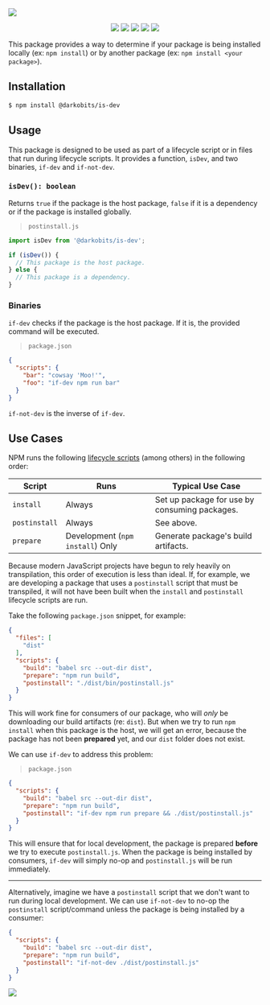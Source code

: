 <a href="#top" id="top">
  <img src="https://user-images.githubusercontent.com/441546/118932597-10060a00-b8fd-11eb-94c5-b6e276976a5d.png" style="max-width: 100%;">
</a>
<p align="center">
    <a href="https://www.npmjs.com/package/@darkobits/is-dev"><img src="https://img.shields.io/npm/v/@darkobits/is-dev.svg?style=flat-square"></a>
  <a href="https://github.com/darkobits/is-dev/actions"><img src="https://img.shields.io/endpoint.svg?url=https%3A%2F%2Factions-badge.atrox.dev%2Fdarkobits%2Fis-dev%2Fbadge%3Fref%3Dmaster&style=flat-square&label=build&logo=none"></a>
  <a href="https://app.codecov.io/gh/darkobits/is-dev/branch/master"><img src="https://img.shields.io/codecov/c/github/darkobits/is-dev/master?style=flat-square"></a>
  <a href="https://david-dm.org/darkobits/is-dev"><img src="https://img.shields.io/david/darkobits/is-dev.svg?style=flat-square"></a>
  <a href="https://conventionalcommits.org"><img src="https://img.shields.io/badge/conventional%20commits-1.0.0-027dc6.svg?style=flat-square"></a>
</p>

This package provides a way to determine if your package is being installed locally (ex: `npm install`)
or by another package (ex: `npm install <your package>`).

## Installation

```sh
$ npm install @darkobits/is-dev
```

## Usage

This package is designed to be used as part of a lifecycle script or in files that run during lifecycle
scripts. It provides a function, `isDev`, and two binaries, `if-dev` and `if-not-dev`.

### `isDev(): boolean`

Returns `true` if the package is the host package, `false` if it is a dependency or if the package is
installed globally.

> `postinstall.js`

```js
import isDev from '@darkobits/is-dev';

if (isDev()) {
  // This package is the host package.
} else {
  // This package is a dependency.
}
```

### Binaries

`if-dev` checks if the package is the host package. If it is, the provided command will be executed.

> `package.json`

```json
{
  "scripts": {
    "bar": "cowsay 'Moo!'",
    "foo": "if-dev npm run bar"
  }
}
```

`if-not-dev` is the inverse of `if-dev`.

## Use Cases

NPM runs the following [lifecycle scripts](https://docs.npmjs.com/misc/scripts) (among others) in the
following order:

| Script        | Runs                             | Typical Use Case                              |
|---------------|----------------------------------|-----------------------------------------------|
| `install`     | Always                           | Set up package for use by consuming packages. |
| `postinstall` | Always                           | See above.                                    |
| `prepare`     | Development (`npm install`) Only | Generate package's build artifacts.           |

Because modern JavaScript projects have begun to rely heavily on transpilation, this order of execution
is less than ideal. If, for example, we are developing a package that uses a `postinstall` script that
must be transpiled, it will not have been built when the `install` and `postinstall` lifecycle scripts
are run.

Take the following `package.json` snippet, for example:

```json
{
  "files": [
    "dist"
  ],
  "scripts": {
    "build": "babel src --out-dir dist",
    "prepare": "npm run build",
    "postinstall": "./dist/bin/postinstall.js"
  }
}
```

This will work fine for consumers of our package, who will _only_ be downloading our build artifacts
(re: `dist`). But when we try to run `npm install` when this package is the host, we will get an error,
because the package has not been **prepared** yet, and our `dist` folder does not exist.

We can use `if-dev` to address this problem:

> `package.json`

```json
{
  "scripts": {
    "build": "babel src --out-dir dist",
    "prepare": "npm run build",
    "postinstall": "if-dev npm run prepare && ./dist/postinstall.js"
  }
}
```

This will ensure that for local development, the package is prepared **before** we try to execute
`postinstall.js`. When the package is being installed by consumers, `if-dev` will simply no-op and
`postinstall.js` will be run immediately.

---

Alternatively, imagine we have a `postinstall` script that we don't want to run during local
development. We can use `if-not-dev` to no-op the `postinstall` script/command unless the package is
being installed by a consumer:

```json
{
  "scripts": {
    "build": "babel src --out-dir dist",
    "prepare": "npm run build",
    "postinstall": "if-not-dev ./dist/postinstall.js"
  }
}
```

<a href="#top">
  <img src="https://user-images.githubusercontent.com/441546/118062198-4ff04e80-b34b-11eb-87f3-406a345d5526.png" style="max-width: 100%;">
</a>
